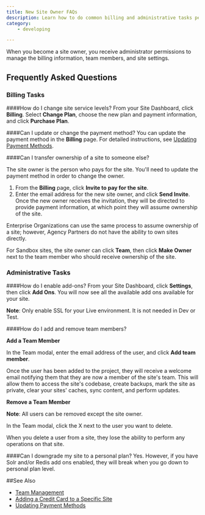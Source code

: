 ```yaml
---
title: New Site Owner FAQs
description: Learn how to do common billing and administrative tasks performed by a site owner.
category:
    - developing

---
```

When you become a site owner, you receive administrator permissions to manage the billing information, team members, and site settings.


## Frequently Asked Questions

### Billing Tasks


####How do I change site service levels?
From your Site Dashboard, click  **Billing**. Select **Change Plan**, choose the new plan and payment information, and click **Purchase Plan**.

####Can I update or change the payment method?
You can update the payment method in the **Billing** page. For detailed instructions, see [Updating Payment Methods](/docs/articles/updating-payment-methods/).


####Can I transfer ownership of a site to someone else?

The site owner is the person who pays for the site. You'll need to update the payment method in order to change the owner.

1. From the **Billing** page, click **Invite to pay for the site**.
2. Enter the email address for the new site owner, and click **Send Invite**.
  Once the new owner receives the invitation, they will be directed to provide payment information, at which point they will assume ownership of the site.

Enterprise Organizations can use the same process to assume ownership of a site; however, Agency Partners do not have the ability to own sites directly.

For Sandbox sites, the site owner can click **Team**, then click **Make Owner** next to the team member who should receive ownership of the site.



### Administrative Tasks


####How do I enable add-ons?
From your Site Dashboard, click **Settings**, then click **Add Ons**. You will now see all the available add ons available for your site.

**Note**: Only enable SSL for your Live environment. It is not needed in Dev or Test.



####How do I add and remove team members?

**Add a Team Member**

In the Team modal, enter the email address of the user, and click **Add team member**.

Once the user has been added to the project, they will receive a welcome email notifying them that they are now a member of the site's team. This will allow them to access the site's codebase, create backups, mark the site as private, clear your sites' caches, sync content, and perform updates.

**Remove a Team Member**

**Note**: All users can be removed except the site owner.

In the Team modal, click the X next to the user you want to delete.

When you delete a user from a site, they lose the ability to perform any operations on that site.


####Can I downgrade my site to a personal plan?
Yes. However, if you have Solr and/or Redis add ons enabled, they will break when you go down to personal plan level.


##See Also
- [Team Management](/docs/articles/sites/team-management/)
- [Adding a Credit Card to a Specific Site](/docs/articles/sites/settings/add-a-credit-card-to-a-site#add-a-credit-card-to-a-specific-site)
- [Updating Payment Methods](/docs/articles/updating-payment-methods/)
